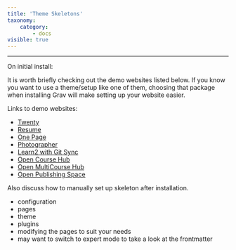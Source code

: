 ```yaml
---
title: 'Theme Skeletons'
taxonomy:
    category:
        - docs
visible: true
---
```


---

On initial install:

It is worth briefly checking out the demo websites listed below. If you know you want to use a theme/setup like one of them, choosing that package when installing Grav will make setting up your website easier.

Links to demo websites:
* [Twenty](https://demo.getgrav.org/twenty-skeleton/)
* [Resume](https://demo.getgrav.org/resume-skeleton/)
* [One Page](https://demo.getgrav.org/onepage-skeleton/)
* [Photographer](https://demo.getgrav.org/photographer-skeleton/)
* [Learn2 with Git Sync](https://demo.hibbittsdesign.org/grav-learn2-git-sync/)
* [Open Course Hub](https://demo.hibbittsdesign.org/grav-open-matter-course-hub/)
* [Open MultiCourse Hub](https://demo.hibbittsdesign.org/grav-skeleton-open-matter-multi-course-hub-site/)
* [Open Publishing Space](http://demo.hibbittsdesign.org/grav-open-publishing-quark/)

Also discuss how to manually set up skeleton after installation.
- configuration
- pages
- theme
- plugins
- modifying the pages to suit your needs
- may want to switch to expert mode to take a look at the frontmatter